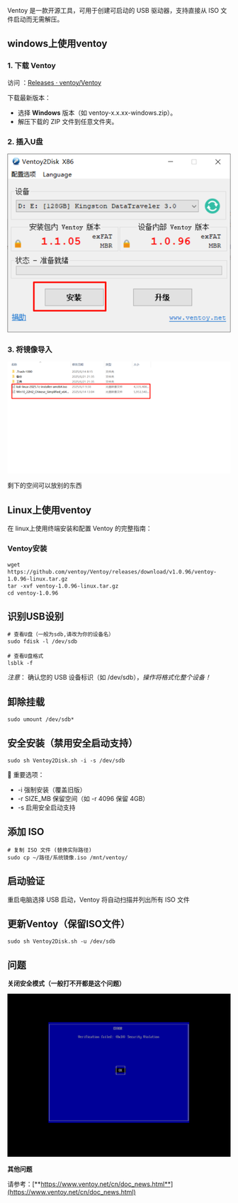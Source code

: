 Ventoy 是一款开源工具，可用于创建可启动的 USB 驱动器，支持直接从 ISO 文件启动而无需解压。



## windows上使用ventoy

### **1. 下载 Ventoy**

访问 ：[Releases · ventoy/Ventoy](https://github.com/ventoy/Ventoy/releases)

 下载最新版本：

- 选择 **Windows** 版本（如 ventoy-x.x.xx-windows.zip）。
- 解压下载的 ZIP 文件到任意文件夹。



### 2. 插入U盘

![img](.\assets\v2-011c13d124cd4d404d5d8b546ccdb84f_720w.png)



### 3. 将镜像导入

![img](.\assets\v2-72aed462372797670af498ad77be0bc5_720w.png)

剩下的空间可以放别的东西



## Linux上使用ventoy

在 linux上使用终端安装和配置 Ventoy 的完整指南：



### **Ventoy安装**

```
wget https://github.com/ventoy/Ventoy/releases/download/v1.0.96/ventoy-1.0.96-linux.tar.gz
tar -xvf ventoy-1.0.96-linux.tar.gz
cd ventoy-1.0.96
```



## **识别USB设别**

```
# 查看U盘（一般为sdb,请改为你的设备名）
sudo fdisk -l /dev/sdb

# 查看U盘格式
lsblk -f
```

*注意*： 确认您的 USB 设备标识（如 /dev/sdb），*操作将格式化整个设备！*



## **卸除挂载**

```
sudo umount /dev/sdb*
```



## **安全安装（禁用安全启动支持）**

```
sudo sh Ventoy2Disk.sh -i -s /dev/sdb
```

📌 重要选项：

- -i 强制安装（覆盖旧版）
- -r SIZE_MB 保留空间（如 -r 4096 保留 4GB）
- -s 启用安全启动支持



## **添加 ISO**

```
# 复制 ISO 文件 (替换实际路径)
sudo cp ~/路径/系统镜像.iso /mnt/ventoy/
```



## **启动验证**

重启电脑选择 USB 启动，Ventoy 将自动扫描并列出所有 ISO 文件



## **更新Ventoy（保留ISO文件）**

```
sudo sh Ventoy2Disk.sh -u /dev/sdb
```



## **问题**

**关闭安全模式（一般打不开都是这个问题）**

![img](.\assets\v2-cc4e3e3bc9144944cb219f325a22ef42_720w.gif)



**其他问题**

请参考：[**https://www.ventoy.net/cn/doc_news.html**](https://www.ventoy.net/cn/doc_news.html)